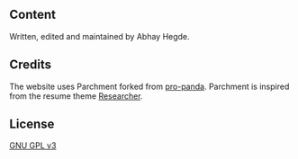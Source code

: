 ## Content
Written, edited and maintained by Abhay Hegde.

## Credits
The website uses Parchment forked from [pro-panda](https://github.com/pro-panda/parchment).
Parchment is inspired from the resume theme
[Researcher](https://github.com/ankitsultana/researcher).

## License
[GNU GPL v3](LICENSE)
